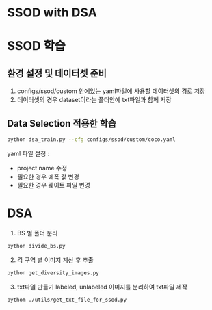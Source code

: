 # SSOD with DSA

# SSOD 학습

## 환경 설정 및 데이터셋 준비
1. configs/ssod/custom 안에있는 yaml파일에 사용할 데이터셋의 경로 저장
2. 데이터셋의 경우 dataset이라는 폴더안에 txt파일과 함께 저장

## Data Selection 적용한 학습

```bash
python dsa_train.py --cfg configs/ssod/custom/coco.yaml
```

yaml 파일 설정 :
 - project name 수정
 - 필요한 경우 에폭 값 변경
 - 필요한 경우 웨이트 파일 변경

# DSA 

1. BS 별 폴더 분리
```bash
python divide_bs.py
```

2. 각 구역 별 이미지 계산 후 추출

```bash
python get_diversity_images.py
```

3. txt파일 만들기
labeled, unlabeled 이미지를 분리하여 txt파일 제작


```bash
pythom ./utils/get_txt_file_for_ssod.py 
```
